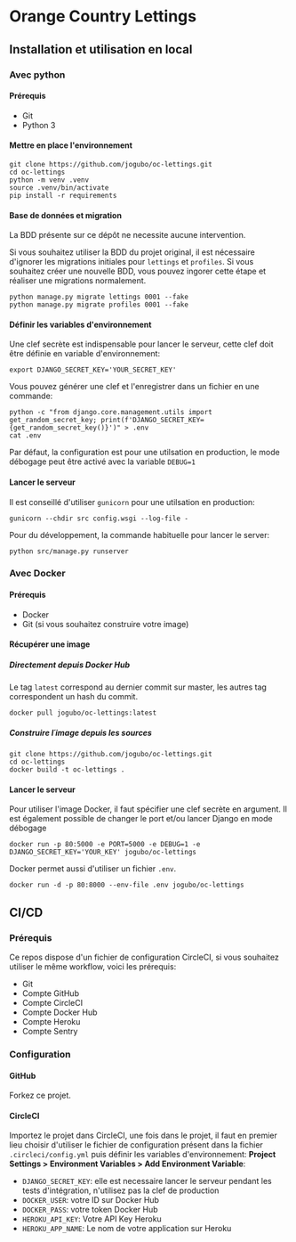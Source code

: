 # Orange Country Lettings

## Installation et utilisation en local

### Avec python

#### Prérequis

- Git
- Python 3

#### Mettre en place l'environnement

```shell
git clone https://github.com/jogubo/oc-lettings.git
cd oc-lettings
python -m venv .venv
source .venv/bin/activate
pip install -r requirements
```

####  Base de données et migration

La BDD présente sur ce dépôt ne necessite aucune intervention.

Si vous souhaitez utiliser la BDD du projet original, il est nécessaire d'ignorer les migrations initiales 
pour `lettings` et `profiles`.
Si vous souhaitez créer une nouvelle BDD, vous pouvez ingorer cette étape et réaliser une
migrations normalement.
```shell
python manage.py migrate lettings 0001 --fake
python manage.py migrate profiles 0001 --fake
```

#### Définir les variables d'environnement

Une clef secrète est indispensable pour lancer le serveur, cette clef doit être définie en
variable d'environnement:
```shell
export DJANGO_SECRET_KEY='YOUR_SECRET_KEY'
```

Vous pouvez générer une clef et l'enregistrer dans un fichier en une commande:
```shell
python -c "from django.core.management.utils import get_random_secret_key; print(f'DJANGO_SECRET_KEY={get_random_secret_key()}')" > .env
cat .env
```

Par défaut, la configuration est pour une utilsation en production, le mode débogage peut être activé
avec la variable `DEBUG=1`


#### Lancer le serveur

Il est conseillé d'utiliser `gunicorn` pour une utilsation en production:
```shell
gunicorn --chdir src config.wsgi --log-file -
```

Pour du développement, la commande habituelle pour lancer le server:
```shell
python src/manage.py runserver
```


### Avec Docker

#### Prérequis

- Docker
- Git (si vous souhaitez construire votre image)

#### Récupérer une image

##### Directement depuis Docker Hub

Le tag `latest` correspond au dernier commit sur master, les autres tag correspondent
un hash du commit.
```shell
docker pull jogubo/oc-lettings:latest
```

##### Construire l´image depuis les sources

```shell
git clone https://github.com/jogubo/oc-lettings.git
cd oc-lettings
docker build -t oc-lettings .
```

#### Lancer le serveur

Pour utiliser l'image Docker, il faut spécifier une clef secrète en argument.
Il est également possible de changer le port et/ou lancer Django en mode débogage
```shell
docker run -p 80:5000 -e PORT=5000 -e DEBUG=1 -e DJANGO_SECRET_KEY='YOUR_KEY' jogubo/oc-lettings
```

Docker permet aussi d'utiliser un fichier `.env`.
```shell
docker run -d -p 80:8000 --env-file .env jogubo/oc-lettings
```

## CI/CD

### Prérequis

Ce repos dispose d'un fichier de configuration CircleCI, si vous souhaitez utiliser
le même workflow, voici les prérequis:
- Git
- Compte GitHub
- Compte CircleCI
- Compte Docker Hub
- Compte Heroku
- Compte Sentry

### Configuration

#### GitHub

Forkez ce projet.

#### CircleCI

Importez le projet dans CircleCI, une fois dans le projet, il faut en premier lieu choisir d'utiliser le fichier
de configuration présent dans la fichier `.circleci/config.yml` puis définir les variables d'environnement:
**Project Settings > Environment Variables > Add Environment Variable**:
- `DJANGO_SECRET_KEY`: elle est necessaire lancer le serveur pendant les tests d'intégration, n'utilisez pas la clef de production
- `DOCKER_USER`: votre ID sur Docker Hub
- `DOCKER_PASS`: votre token Docker Hub
- `HEROKU_API_KEY`: Votre API Key Heroku
- `HEROKU_APP_NAME`: Le nom de votre application sur Heroku
